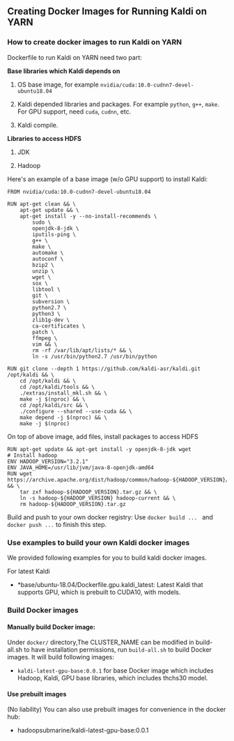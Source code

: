 <!--
   Licensed to the Apache Software Foundation (ASF) under one or more
   contributor license agreements.  See the NOTICE file distributed with
   this work for additional information regarding copyright ownership.
   The ASF licenses this file to You under the Apache License, Version 2.0
   (the "License"); you may not use this file except in compliance with
   the License.  You may obtain a copy of the License at
   http://www.apache.org/licenses/LICENSE-2.0
   Unless required by applicable law or agreed to in writing, software
   distributed under the License is distributed on an "AS IS" BASIS,
   WITHOUT WARRANTIES OR CONDITIONS OF ANY KIND, either express or implied.
   See the License for the specific language governing permissions and
   limitations under the License.
-->

## Creating Docker Images for Running Kaldi on YARN

### How to create docker images to run Kaldi on YARN

Dockerfile to run Kaldi on YARN need two part:

**Base libraries which Kaldi depends on**

1) OS base image, for example ```nvidia/cuda:10.0-cudnn7-devel-ubuntu18.04```

2) Kaldi depended libraries and packages. For example ```python```, ```g++```, ```make```. For GPU support, need ```cuda```, ```cudnn```, etc.

3) Kaldi compile.

**Libraries to access HDFS**

1) JDK

2) Hadoop

Here's an example of a base image (w/o GPU support) to install Kaldi:
```shell
FROM nvidia/cuda:10.0-cudnn7-devel-ubuntu18.04

RUN apt-get clean && \
    apt-get update && \
    apt-get install -y --no-install-recommends \
        sudo \
        openjdk-8-jdk \
        iputils-ping \
        g++ \
        make \
        automake \
        autoconf \
        bzip2 \
        unzip \
        wget \
        sox \
        libtool \
        git \
        subversion \
        python2.7 \
        python3 \
        zlib1g-dev \
        ca-certificates \
        patch \
        ffmpeg \
        vim && \
        rm -rf /var/lib/apt/lists/* && \
        ln -s /usr/bin/python2.7 /usr/bin/python

RUN git clone --depth 1 https://github.com/kaldi-asr/kaldi.git /opt/kaldi && \
    cd /opt/kaldi && \
    cd /opt/kaldi/tools && \
    ./extras/install_mkl.sh && \
    make -j $(nproc) && \
    cd /opt/kaldi/src && \
    ./configure --shared --use-cuda && \
    make depend -j $(nproc) && \
    make -j $(nproc)
```

On top of above image, add files, install packages to access HDFS
```shell
RUN apt-get update && apt-get install -y openjdk-8-jdk wget
# Install hadoop
ENV HADOOP_VERSION="3.2.1"
ENV JAVA_HOME=/usr/lib/jvm/java-8-openjdk-amd64
RUN wget https://archive.apache.org/dist/hadoop/common/hadoop-${HADOOP_VERSION}/hadoop-${HADOOP_VERSION}.tar.gz && \
    tar zxf hadoop-${HADOOP_VERSION}.tar.gz && \
    ln -s hadoop-${HADOOP_VERSION} hadoop-current && \
    rm hadoop-${HADOOP_VERSION}.tar.gz
```

Build and push to your own docker registry: Use ```docker build ... ``` and ```docker push ...``` to finish this step.

### Use examples to build your own Kaldi docker images

We provided following examples for you to build kaldi docker images.

For latest Kaldi

- *base/ubuntu-18.04/Dockerfile.gpu.kaldi_latest: Latest Kaldi that supports GPU, which is prebuilt to CUDA10, with models.

### Build Docker images

#### Manually build Docker image:

Under `docker/` directory,The CLUSTER_NAME can be modified in build-all.sh to have installation permissions, run `build-all.sh` to build Docker images. It will build following images:

- `kaldi-latest-gpu-base:0.0.1` for base Docker image which includes Hadoop, Kaldi, GPU base libraries, which includes thchs30 model.

#### Use prebuilt images

(No liability)
You can also use prebuilt images for convenience in the docker hub:
- hadoopsubmarine/kaldi-latest-gpu-base:0.0.1

